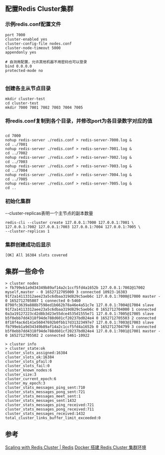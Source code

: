 ## 配置Redis Cluster集群

### 示例redis.conf配置文件

```properties
port 7000
cluster-enabled yes
cluster-config-file nodes.conf
cluster-node-timeout 5000
appendonly yes

# 自测用配置，允许其他机器不用密码也可以登录
bind 0.0.0.0
protected-mode no


```

### 创建各主从节点目录

```shell
mkdir cluster-test
cd cluster-test
mkdir 7000 7001 7002 7003 7004 7005
```

### 将redis.conf复制到各个目录，并修改port为各目录数字对应的值

```shell

cd 7000
nohup redis-server ./redis.conf > redis-server-7000.log &
cd ../7001
nohup redis-server ./redis.conf > redis-server-7001.log &
cd ../7002
nohup redis-server ./redis.conf > redis-server-7002.log &
cd ../7003
nohup redis-server ./redis.conf > redis-server-7003.log &
cd ../7004
nohup redis-server ./redis.conf > redis-server-7004.log &
cd ../7005
nohup redis-server ./redis.conf > redis-server-7005.log &
cd ..
```

### 初始化集群

--cluster-replicas表明一个主节点的副本数量

```shell
redis-cli --cluster create 127.0.0.1:7000 127.0.0.1:7001 \
127.0.0.1:7002 127.0.0.1:7003 127.0.0.1:7004 127.0.0.1:7005 \
--cluster-replicas 1
```

### 集群创建成功后显示

```shell
[OK] All 16384 slots covered
```

## 集群一些命令

```shell
> cluster nodes
> fb799eb1a9d34349b89af14a2c1ccf5fd4a1652b 127.0.0.1:7002@17002 myself,master - 0 1652712705000 3 connected 10923-16383
91f2a14113312aee23a5c6dbaa319d829c5aeb6c 127.0.0.1:7000@17000 master - 0 1652712705807 1 connected 0-5460
8798fc3639a888b7598ed1b662b78a46e4a51c7e 127.0.0.1:7004@17004 slave 91f2a14113312aee23a5c6dbaa319d829c5aeb6c 0 1652712704000 1 connected
0a3a19127223cd2d8b3d23e55dce4535d1555e71 127.0.0.1:7005@17005 slave b5f0ebb7dd4318f94de788d601cf20237bd024e4 0 1652712705503 2 connected
8f18f4ac6d141e56047692b0fbb17d31323497e7 127.0.0.1:7003@17003 slave fb799eb1a9d34349b89af14a2c1ccf5fd4a1652b 0 1652712704799 3 connected
b5f0ebb7dd4318f94de788d601cf20237bd024e4 127.0.0.1:7001@17001 master - 0 1652712705502 2 connected 5461-10922

> cluster info
> cluster_state:ok
cluster_slots_assigned:16384
cluster_slots_ok:16384
cluster_slots_pfail:0
cluster_slots_fail:0
cluster_known_nodes:6
cluster_size:3
cluster_current_epoch:6
cluster_my_epoch:3
cluster_stats_messages_ping_sent:710
cluster_stats_messages_pong_sent:721
cluster_stats_messages_meet_sent:1
cluster_stats_messages_sent:1432
cluster_stats_messages_ping_received:721
cluster_stats_messages_pong_received:711
cluster_stats_messages_received:1432
total_cluster_links_buffer_limit_exceeded:0
```

## 参考

[Scaling with Redis Cluster | Redis](https://redis.io/docs/manual/scaling/#creating-and-using-a-redis-cluster)
[Docker 搭建 Redis Cluster 集群环境](https://xie.infoq.cn/article/a5536b928edd12beb32fcabf9)

